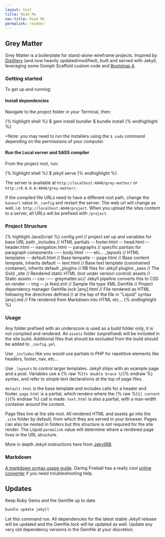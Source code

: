 ```yaml
---
layout: text
title: Read Me
nav-title: Read Me
permalink: readme/
---
```


## Grey Matter

Grey Matter is a boilerplate for stand-alone wireframe projects. Inspired by [Distillery](https://github.com/thinkshout/distillery/tree/master/) (and now heavily updated/modified), built and served with Jekyll, leveraging some Oomph Scaffold custom code and [Bootstrap 4](https://getbootstrap.com/docs/4.0/getting-started/download/).


### Getting started
To get up and running:


#### Install dependencies
Navigate to the project folder in your Terminal, then:

{% highlight shell %}
$ gem install bundler
$ bundle install
{% endhighlight %}

+Note: you may need to run the installers using the `$ sudo` command depending on the permissions of your computer.


#### Run the Local server and SASS compiler
From the project root, run: 

{% highlight shell %}
$ jekyll serve
{% endhighlight  %}

The server is available at `http://localhost:4040/grey-matter/` or  `http://0.0.0.0:4040/grey-matter/`. 

If the compiled file URLs need to have a different root path, change the `baseurl` value in  `_config` and restart the server. The web url will change as well, i.e. `http://localhost:4040/project`. When you upload the sites content to a server, all URLs will be prefixed with `/project`.


### Project Structure
{% highlight JavaScript %}
config.yml        // project set up and variables for base URL path
_includes         // HTML partials
-- footer.html
-- head.html
-- header.html
-- navigation.html
-- paragraphs     // specific partials for paragraph components
---- body.html
---- etc...
_layouts          // HTML templates
-- default.html   // Base tempalte
-- page.html      // Base content template, inherits default
-- text.html      // Base text template (constrained container), inherits default
_plugins          // RB files for Jekyll plugins
_sass             // The Gold
_site             // Rendered static HTML (not under version control)
assets            // Static assets
-- css
---- greymatter.sc// Jekyll pipeline converts this to CSS on render
-- img
-- js
feed.xml          // Sample file type XML
Gemfile           // Project dependency manager
Gemfile.lock
[any].html        // File rendered as HTML following the directives defined
                  // at the top of the file in "Liquid" syntax
[any].md          // File rendered from Markdown into HTML
etc...
{% endhighlight %}


### Usage
Any folder prefixed with an underscore is used as a build folder only, it is not compiled and rendered. An `assets` folder (unprefixed) will be included in the site build. Additional files that should be excluded from the build should be added to `_config.yml`.

Use `_includes` like you would use partials in PHP for repetitive elements like headers, footer, nav, etc…

Use `_layouts` to control larger templates. Jekyll ships with an example page and a post. Variables use a {% raw %}`{% double brace %}`{% endraw %} syntax, and refer to simple text declarations at the top of page files. 

`default.html` is the base template and includes calls for a header and footer. `page.html` is a partial, which renders where the {% raw %}`{{ content }}`{% endraw %} call is made. `text.html` is also a partial, with a max-width container around the content. 

Page files live at the site root. All rendered HTML and assets go into the `_site` folder by default, from which they are served in your browser. Pages can also be nested in folders but this structure is not required for the site render. The Liquid `permalink` value will determine where a rendered page lives in the URL structure.

More in depth Jekyll instructions here from [JekyllRB](https://jekyllrb.com/).


### Markdown
[A markdown syntax usage guide](https://github.com/fletcher/MultiMarkdown/blob/master/Documentation/Markdown%20Syntax.md). Daring Fireball has a really cool [online converter](http://daringfireball.net/projects/markdown/dingus) if you need troubleshooting help.


## Updates
Keep Ruby Gems and the Gemfile up to date. 

```sh
bundle update jekyll
```

Let this command run. All dependencies for the latest stable Jekyll release will be updated and the Gemfile.lock will be updated as well. Update any very old dependency versions in the Gemfile at your discretion. 